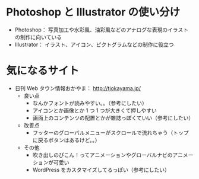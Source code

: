 # Photoshop と Illustrator の使い分け
- Photoshop： 写真加工や水彩風、油彩風などのアナログな表現のイラストの制作に向いている
- Illustrator： イラスト、アイコン、ピクトグラムなどの制作に役立つ

# 気になるサイト
- 日刊 Web タウン情報おかやま： http://tjokayama.jp/
    - 良い点
        - なんかフォントが読みやすい。。（参考にしたい）
        - アイコンとか画像とか 1 つ 1 つが大きくて押しやすい
        - 画面上のコンテンツの配置とかが雑誌っぽくていい（参考にしたい）
    - 改善点
        - フッターのグローバルメニューがスクロールで流れちゃう（トップに戻るボタンはあるけど。。）
    - その他
        - 吹き出しのぴこん！ってアニメーションやグローバルナビのアニメーションが可愛い
        - WordPress をカスタマイズしてるっぽい（参考にしたい）
